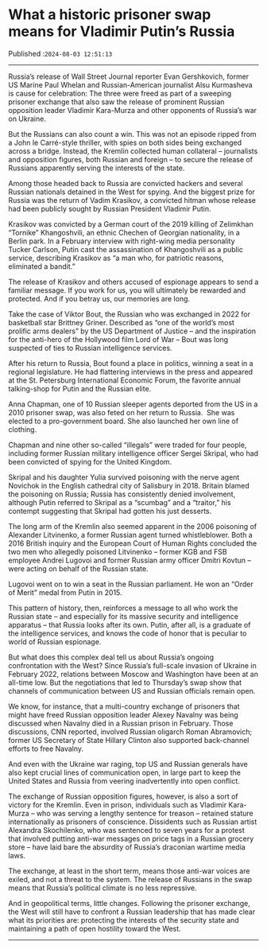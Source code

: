 # What a historic prisoner swap means for Vladimir Putin’s Russia

Published :`2024-08-03 12:51:13`

---

Russia’s release of Wall Street Journal reporter Evan Gershkovich, former US Marine Paul Whelan and Russian-American journalist Alsu Kurmasheva is cause for celebration: The three were freed as part of a sweeping prisoner exchange that also saw the release of prominent Russian opposition leader Vladimir Kara-Murza and other opponents of Russia’s war on Ukraine.

But the Russians can also count a win. This was not an episode ripped from a John le Carré-style thriller, with spies on both sides being exchanged across a bridge. Instead, the Kremlin collected human collateral – journalists and opposition figures, both Russian and foreign – to secure the release of Russians apparently serving the interests of the state.

Among those headed back to Russia are convicted hackers and several Russian nationals detained in the West for spying. And the biggest prize for Russia was the return of Vadim Krasikov, a convicted hitman whose release had been publicly sought by Russian President Vladimir Putin.

Krasikov was convicted by a German court of the 2019 killing of Zelimkhan “Tornike” Khangoshvili, an ethnic Chechen of Georgian nationality, in a Berlin park. In a February interview with right-wing media personality Tucker Carlson, Putin cast the assassination of Khangoshvili as a public service, describing Krasikov as “a man who, for patriotic reasons, eliminated a bandit.”

The release of Krasikov and others accused of espionage appears to send a familiar message. If you work for us, you will ultimately be rewarded and protected. And if you betray us, our memories are long.

Take the case of Viktor Bout, the Russian who was exchanged in 2022 for basketball star Brittney Griner. Described as “one of the world’s most prolific arms dealers” by the US Department of Justice – and the inspiration for the anti-hero of the Hollywood film Lord of War – Bout was long suspected of ties to Russian intelligence services.

After his return to Russia, Bout found a place in politics, winning a seat in a regional legislature. He had flattering interviews in the press and appeared at the St. Petersburg International Economic Forum, the favorite annual talking-shop for Putin and the Russian elite.

Anna Chapman, one of 10 Russian sleeper agents deported from the US in a 2010 prisoner swap, was also feted on her return to Russia.  She was elected to a pro-government board. She also launched her own line of clothing.

Chapman and nine other so-called “illegals” were traded for four people, including former Russian military intelligence officer Sergei Skripal, who had been convicted of spying for the United Kingdom.

Skripal and his daughter Yulia survived poisoning with the nerve agent Novichok in the English cathedral city of Salisbury in 2018. Britain blamed the poisoning on Russia; Russia has consistently denied involvement, although Putin referred to Skripal as a “scumbag” and a “traitor,” his contempt suggesting that Skripal had gotten his just desserts.

The long arm of the Kremlin also seemed apparent in the 2006 poisoning of Alexander Litvinenko, a former Russian agent turned whistleblower. Both a 2016 British inquiry and the European Court of Human Rights concluded the two men who allegedly poisoned Litvinenko – former KGB and FSB employee Andrei Lugovoi and former Russian army officer Dmitri Kovtun – were acting on behalf of the Russian state.

Lugovoi went on to win a seat in the Russian parliament. He won an “Order of Merit” medal from Putin in 2015.

This pattern of history, then, reinforces a message to all who work the Russian state – and especially for its massive security and intelligence apparatus – that Russia looks after its own. Putin, after all, is a graduate of the intelligence services, and knows the code of honor that is peculiar to world of Russian espionage.

But what does this complex deal tell us about Russia’s ongoing confrontation with the West? Since Russia’s full-scale invasion of Ukraine in February 2022, relations between Moscow and Washington have been at an all-time low. But the negotiations that led to Thursday’s swap show that channels of communication between US and Russian officials remain open.

We know, for instance, that a multi-country exchange of prisoners that might have freed Russian opposition leader Alexey Navalny was being discussed when Navalny died in a Russian prison in February. Those discussions, CNN reported, involved Russian oligarch Roman Abramovich; former US Secretary of State Hillary Clinton also supported back-channel efforts to free Navalny.

And even with the Ukraine war raging, top US and Russian generals have also kept crucial lines of communication open, in large part to keep the United States and Russia from veering inadvertently into open conflict.

The exchange of Russian opposition figures, however, is also a sort of victory for the Kremlin. Even in prison, individuals such as Vladimir Kara-Murza – who was serving a lengthy sentence for treason – retained stature internationally as prisoners of conscience. Dissidents such as Russian artist Alexandra Skochilenko, who was sentenced to seven years for a protest that involved putting anti-war messages on price tags in a Russian grocery store – have laid bare the absurdity of Russia’s draconian wartime media laws.

The exchange, at least in the short term, means those anti-war voices are exiled, and not a threat to the system. The release of Russians in the swap means that Russia’s political climate is no less repressive.

And in geopolitical terms, little changes. Following the prisoner exchange, the West will still have to confront a Russian leadership that has made clear what its priorities are: protecting the interests of the security state and maintaining a path of open hostility toward the West.

---

